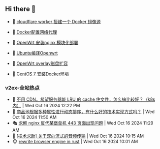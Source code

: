 ## Hi there 👋

<!--
**dkyg666/dkyg666** is a ✨ _special_ ✨ repository because its `README.md` (this file) appears on your GitHub profile.

Here are some ideas to get you started:

- 🔭 I’m currently working on ...
- 🌱 I’m currently learning ...
- 👯 I’m looking to collaborate on ...
- 🤔 I’m looking for help with ...
- 💬 Ask me about ...
- 📫 How to reach me: ...
- 😄 Pronouns: ...
- ⚡ Fun fact: ...
-->

<!-- BLOG-POST-LIST:START -->
- 🦩 [cloudflare worker 搭建一个 Docker 镜像源](http://blog.1996099.xyz/archives/cloudflare-worker-da-jian-yi-ge-docker-jing-xiang-zhan) 

- 🚦 [Docker配置网络代理](http://blog.1996099.xyz/archives/dockerpei-zhi-wang-luo-dai-li) 

- 🫶 [OpenWrt 安装nginx 模块化部署](http://blog.1996099.xyz/archives/openwrt-an-zhuang-nginx-mo-kuai-hua-bu-shu) 

- 🦄 [Ubuntu编译Openwrt](http://blog.1996099.xyz/archives/ubuntuzi-bian-yi-openwrt) 

- 🐻 [OpenWrt overlay磁盘扩容](http://blog.1996099.xyz/archives/openwrt-overlay) 

- 🤖 [CentOS 7 安装Docker环境](http://blog.1996099.xyz/archives/centos-docker) 
<!-- BLOG-POST-LIST:END -->

### v2ex-全站热点
<!-- v2ex:START -->
- 🥸 [不用 CDN，希望服务器能 LRU 的 cache 住文件，怎么搞比较好？（k8s 内）](https://www.v2ex.com/t/1080944#reply0) | Wed Oct 16 2024 12:22 PM
- 🤗 [商品池根据多种属性进行动态排序，有什么好的技术实现方式吗？](https://www.v2ex.com/t/1080937#reply2) | Wed Oct 16 2024 11:50 AM
- 🎭 [求解 nginx 反代某堡垒机 443 页面出现问题](https://www.v2ex.com/t/1080932#reply3) | Wed Oct 16 2024 11:29 AM
- 🥷 [[技术求助] 关于双向流式的音频传输](https://www.v2ex.com/t/1080913#reply4) | Wed Oct 16 2024 10:15 AM
- 🐵 [rewrite browser engine in rust](https://www.v2ex.com/t/1080910#reply0) | Wed Oct 16 2024 10:01 AM<!-- v2ex:END -->

